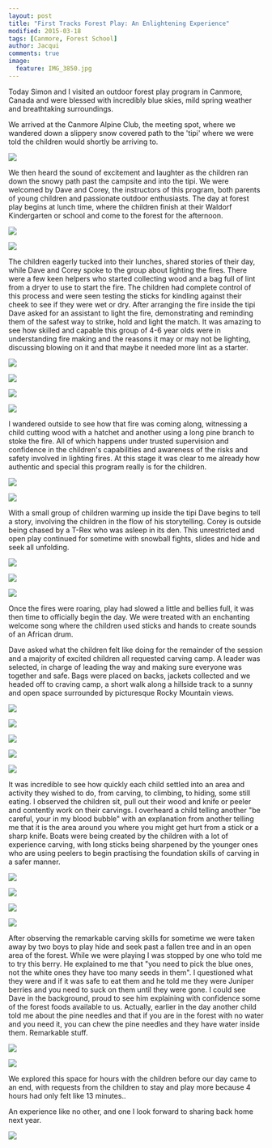 ```yaml
---
layout: post
title: "First Tracks Forest Play: An Enlightening Experience"
modified: 2015-03-18
tags: [Canmore, Forest School]
author: Jacqui
comments: true
image:
  feature: IMG_3850.jpg
---
```


Today Simon and I visited an outdoor forest play program in Canmore, Canada and were blessed with incredibly blue skies, mild spring weather and breathtaking surroundings. 

We arrived at the Canmore Alpine Club, the meeting spot, where we wandered down a slippery snow covered path to the 'tipi' where we were told the children would shortly be arriving to. 

![](../images/IMG_3595.jpg)

We then heard the sound of excitement and laughter as the children ran down the snowy path past the campsite and into the tipi. We were welcomed by Dave and Corey, the instructors of this program, both parents of young children and passionate outdoor enthusiasts. The day at forest play begins at lunch time, where the children finish at their Waldorf Kindergarten or school and come to the forest for the afternoon. 

![](../images/IMG_3582.jpg)

![](../images/IMG_3574.jpg)

The children eagerly tucked into their lunches, shared stories of their day, while Dave and Corey spoke to the group about lighting the fires. There were a few keen helpers who started collecting wood and a bag full of lint from a dryer to use to start the fire. The children had complete control of this process and were seen testing the sticks for kindling against their cheek to see if they were wet or dry. After arranging the fire inside the tipi Dave asked for an assistant to light the fire, demonstrating and reminding them of the safest way to strike, hold and light the match. It was amazing to see how skilled and capable this group of 4-6 year olds were in understanding fire making and the reasons it may or may not be lighting, discussing blowing on it and that maybe it needed more lint as a starter. 

![](../images/IMG_3603.jpg)

![](../images/IMG_3614.jpg)

![](../images/IMG_3635.jpg)

![](../images/IMG_3638.jpg)

I wandered outside to see how that fire was coming along, witnessing a child cutting wood with a hatchet and another using a long pine branch to stoke the fire. All of which happens under trusted supervision and confidence in the children's capabilities and awareness of the risks and safety involved in lighting fires. At this stage it was clear to me already how authentic and special this program really is for the children.

![](../images/IMG_3661.jpg)

![](../images/IMG_3734.jpg)

With a small group of children warming up inside the tipi Dave begins to tell a story, involving the children in the flow of his storytelling. Corey is outside being chased by a T-Rex who was asleep in its den. This unrestricted and open play continued for sometime with snowball fights, slides and hide and seek all unfolding. 

![](../images/IMG_3687.jpg)

![](../images/IMG_3761.jpg)

![](../images/IMG_3783.jpg)

Once the fires were roaring, play had slowed a little and bellies full, it was then time to officially begin the day. We were treated with an enchanting welcome song where the children used sticks and hands to create sounds of an African drum. 

Dave asked what the children felt like doing for the remainder of the session and a majority of excited children all requested carving camp. A leader was selected, in charge of leading the way and making sure everyone was together and safe. Bags were placed on backs, jackets collected and we headed off to craving camp, a short walk along a hillside track to a sunny and open space surrounded by picturesque Rocky Mountain views. 

![](../images/IMG_3809.jpg)

![](../images/IMG_3822.jpg)

![](../images/IMG_3827.jpg)

![](../images/IMG_3851.jpg)

![](../images/IMG_3848.jpg)

It was incredible to see how quickly each child settled into an area and activity they wished to do, from carving, to climbing, to hiding, some still eating. I observed the children sit, pull out their wood and knife or peeler and contently work on their carvings. I overheard a child telling another "be careful, your in my blood bubble" with an explanation from another telling me that it is the area around you where you might get hurt from a stick or a sharp knife. Boats were being created by the children with a lot of experience carving, with long sticks being sharpened by the younger ones who are using peelers to begin practising the foundation skills of carving in a safer manner. 

![](../images/IMG_3870.jpg)

![](../images/IMG_3883.jpg)

![](../images/IMG_3920.jpg)

![](../images/IMG_3927.jpg)

After observing the remarkable carving skills for sometime we were taken away by two boys to play hide and seek past a fallen tree and in an open area of the forest. While we were playing I was stopped by one who told me to try this berry. He explained to me that "you need to pick the blue ones, not the white ones they have too many seeds in them". I questioned what they were and if it was safe to eat them and he told me they were Juniper berries and you need to suck on them until they were gone. I could see Dave in the background, proud to see him explaining with confidence some of the forest foods available to us. Actually, earlier in the day another child told me about the pine needles and that if you are in the forest with no water and you need it, you can chew the pine needles and they have water inside them. Remarkable stuff.

![](../images/IMG_3914.jpg)

![](../images/IMG_3906.jpg)

We explored this space for hours with the children before our day came to an end, with requests from the children to stay and play more because 4 hours had only felt like 13 minutes..

An experience like no other, and one I look forward to sharing back home next year. 

![](../images/IMG_3941.jpg)

